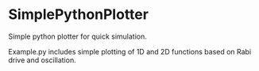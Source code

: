 # SimplePythonPlotter
Simple python plotter for quick simulation.

Example.py includes simple plotting of 1D and 2D functions based on Rabi drive and oscillation.


